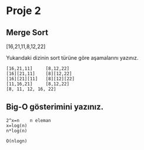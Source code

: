 # Proje 2
## Merge Sort 
[16,21,11,8,12,22] 

Yukarıdaki dizinin sort türüne göre aşamalarını yazınız.
```
[16,21,11]     [8,12,22]
[16][21,11]    [8][12,22]
[16][21][11]   [8][12][22]
[11,16,21]     [8,12,22]
[8, 11, 12, 16, 22]
```
## Big-O gösterimini yazınız.
```
2^x=n    n eleman
x=log(n) 
n*log(n)

O(nlogn)
```
